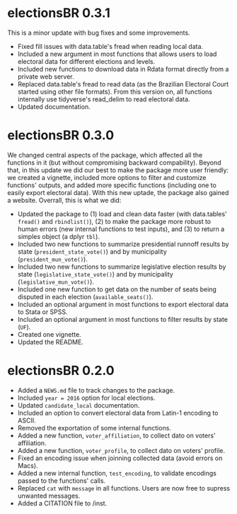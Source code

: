 # electionsBR 0.3.1

This is a minor update with bug fixes and some improvements.

* Fixed fill issues with data.table's fread when reading local data.
* Included a new argument in most functions that allows users to load 
electoral data for different elections and levels.
* Included new functions to download data in Rdata format directly from a private web server.
* Replaced data.table's fread to read data (as the Brazilian Electoral Court started using
other file formats). From this version on, all functions internally use tidyverse's read_delim to read electoral data.
* Updated documentation.

# electionsBR 0.3.0

We changed central aspects of the package, which affected all the functions in it (but without compromising backward compability). Beyond that, in this update we did our best to make the package more user friendly: we created a vignette, included more options to filter and customize functions' outputs, and added more specific functions (including one to easily export electoral data). With this new uptade, the package also gained a website. Overrall, this is what we did:

* Updated the package to (1) load and clean data faster (with data.tables' `fread()` and `rbindlist()`), (2) to make the package more robust to human errors (new internal functions to test inputs), and (3) to return a simples object (a dplyr `tbl`).
* Included two new functions to summarize presidential runnoff results by state (`president_state_vote()`) and by municipality (`president_mun_vote()`).
* Included two new functions to summarize legislative election results by state (`legislative_state_vote()`) and by municipality (`legislative_mun_vote()`).
* Included one new function to get data on the number of seats being disputed in each election (`available_seats()`).
* Included an optional argument in most functions to export electoral data to Stata or SPSS.
* Included an optional argument in most functions to filter results by state (`UF`).
* Created one vignette.
* Updated the README.

# electionsBR 0.2.0

* Added a `NEWS.md` file to track changes to the package.
* Included `year = 2016` option for local elections.
* Updated `candidate_local` documentation.
* Included an option to convert electoral data from Latin-1 encoding to ASCII.
* Removed the exportation of some internal functions.
* Added a new function, `voter_affiliation`, to collect dato on voters' affiliation.
* Added a new function, `voter_profile`, to collect dato on voters' profile.
* Fixed an encoding issue when joinning collected data (avoid errors on Macs).
* Added a new internal function, `test_encoding`, to validate encodings passed to the functions' calls.
* Replaced `cat` with `message` in all functions. Users are now free to supress unwanted messages.
* Added a CITATION file to /inst.
